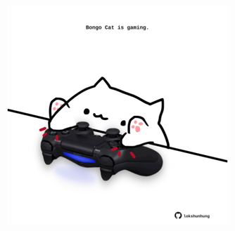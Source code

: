 <!-- built at 02/05/2022, 20:00:54 UTC -->
<p align="center">
  <img width="500" height="500" src="./ReadmeImage.svg">
</p>
